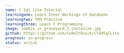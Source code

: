 ```yaml
---
name: C Sql Lite Tutorial
learningone: Learn Inner Workings of Database
learningtwo: TDD Practice
learningthree: Learn C Programming
image: zombie_in_graveyard_2_instasize.jpg
github: https://github.com/CodeItQuick/CTddSqlLite
progress: in-progress
status: active
---
```

